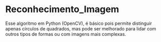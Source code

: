 # Reconhecimento_Imagem
Esse algoritmo em Python (OpenCV), é  básico pois permite distinguir apenas círculos de quadrados, mas pode ser melhorado para lidar com outros tipos de formas ou com imagens mais complexas.
